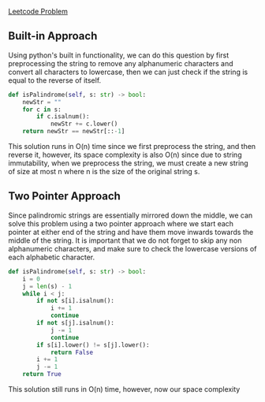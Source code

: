 [Leetcode Problem](https://leetcode.com/problems/valid-palindrome/description/)

## Built-in Approach
Using python's built in functionality, we can do this question by first preprocessing the string to remove any alphanumeric characters and convert all characters to lowercase, then we can just check if the string is equal to the reverse of itself.
``` python
def isPalindrome(self, s: str) -> bool:
	newStr = ""
	for c in s:
		if c.isalnum():
			newStr += c.lower()
	return newStr == newStr[::-1]
```
This solution runs in O(n) time since we first preprocess the string, and then reverse it, however, its space complexity is also O(n) since due to string immutability, when we preprocess the string, we must create a new string of size at most n where n is the size of the original string s.
## Two Pointer Approach
Since palindromic strings are essentially mirrored down the middle, we can solve this problem using a two pointer approach where we start each pointer at either end of the string and have them move inwards towards the middle of the string. It is important that we do not forget to skip any non alphanumeric characters, and make sure to check the lowercase versions of each alphabetic character.
``` python
def isPalindrome(self, s: str) -> bool:
	i = 0
	j = len(s) - 1
	while i < j:
		if not s[i].isalnum():
			i += 1
			continue
		if not s[j].isalnum():
			j -= 1
			continue
		if s[i].lower() != s[j].lower():
			return False
		i += 1
		j -= 1
	return True
```
This solution still runs in O(n) time, however, now our space complexity 
